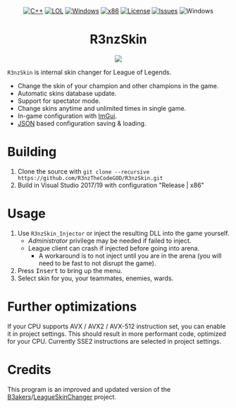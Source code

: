 <div align="center">

[![C++](https://img.shields.io/badge/Language-C%2B%2B-%23f34b7d.svg?style=plastic)](https://en.wikipedia.org/wiki/C%2B%2B)
[![LOL](https://img.shields.io/badge/Game-League%20of%20Legends-445fa5.svg?style=plastic)](https://na.leagueoflegends.com)
[![Windows](https://img.shields.io/badge/Platform-Windows-0078d7.svg?style=plastic)](https://en.wikipedia.org/wiki/Microsoft_Windows)
[![x86](https://img.shields.io/badge/Arch-x86-red.svg?style=plastic)](https://en.wikipedia.org/wiki/X86)
[![License](https://img.shields.io/github/license/R3nzTheCodeGOD/R3nzSkin.svg?style=plastic)](LICENSE)
[![Issues](https://img.shields.io/github/issues/R3nzTheCodeGOD/R3nzSkin.svg?style=plastic)](https://github.com/R3nzTheCodeGOD/R3nzCS/issues)
![Windows](https://github.com/R3nzTheCodeGOD/R3nzSkin/workflows/Windows/badge.svg?branch=master&event=push)  
# **R3nzSkin**
<img src="https://user-images.githubusercontent.com/58574988/134170370-c827d712-fcc7-432f-b9f8-96678b0c9bf6.gif">
</div>

`R3nzSkin` is internal skin changer for League of Legends.
- Change the skin of your champion and other champions in the game.
- Automatic skins database update.
- Support for spectator mode.
- Change skins anytime and unlimited times in single game.
- In-game configuration with <a href="https://github.com/ocornut/imgui">ImGui</a>.
- <a href="https://github.com/nlohmann/json">JSON</a> based configuration saving & loading.

# Building
1. Clone the source with `git clone --recursive https://github.com/R3nzTheCodeGOD/R3nzSkin.git`
2. Build in Visual Studio 2017/19 with configuration "Release | x86"

# Usage
1. Use `R3nzSkin_Injector` or inject the resulting DLL into the game yourself.
   - *Administrator* privilege may be needed if failed to inject.
   - League client can crash if injected before going into arena.
      - A workaround is to not inject until you are in the arena (you will need to be fast to not disrupt the game).
2. Press <kbd>Insert</kbd> to bring up the menu.
3. Select skin for you, your teammates, enemies, wards.

# Further optimizations
If your CPU supports AVX / AVX2 / AVX-512 instruction set, you can enable it in project settings. This should result in more performant code, optimized for your CPU. Currently SSE2 instructions are selected in project settings.

# Credits
This program is an improved and updated version of the <a href="https://github.com/B3akers">B3akers</a>/<a href="https://github.com/B3akers/LeagueSkinChanger">LeagueSkinChanger</a> project.
